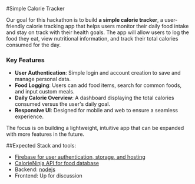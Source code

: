 #Simple Calorie Tracker

Our goal for this hackathon is to build **a simple calorie tracker**, a user-friendly calorie tracking app that helps users monitor their daily food intake and stay on track with their health goals. The app will allow users to log the food they eat, view nutritional information, and track their total calories consumed for the day.

### Key Features
- **User Authentication**: Simple login and account creation to save and manage personal data.
- **Food Logging**: Users can add food items, search for common foods, and input custom meals.
- **Daily Calorie Overview**: A dashboard displaying the total calories consumed versus the user's daily goal.
- **Responsive UI**: Designed for mobile and web to ensure a seamless experience.

The focus is on building a lightweight, intuitive app that can be expanded with more features in the future.

##Expected Stack and tools:
- [Firebase for user authentication, storage, and hosting](https://console.firebase.google.com/u/0/project/simple-calorie-tracker-b6f29/overview)
- [CalorieNinja API for food database](https://calorieninjas.com/api)
- Backend: [nodejs](https://nodejs.org/en/download/package-manager)
- Frontend: Up for discussion

